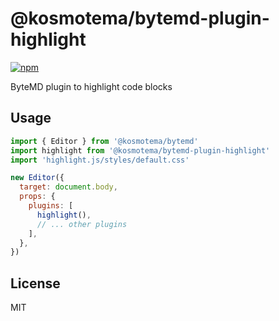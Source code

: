 # @kosmotema/bytemd-plugin-highlight

[![npm](https://img.shields.io/npm/v/@kosmotema/bytemd-plugin-highlight.svg)](https://npm.im/@kosmotema/bytemd-plugin-highlight)

ByteMD plugin to highlight code blocks

## Usage

```js
import { Editor } from '@kosmotema/bytemd'
import highlight from '@kosmotema/bytemd-plugin-highlight'
import 'highlight.js/styles/default.css'

new Editor({
  target: document.body,
  props: {
    plugins: [
      highlight(),
      // ... other plugins
    ],
  },
})
```

## License

MIT
